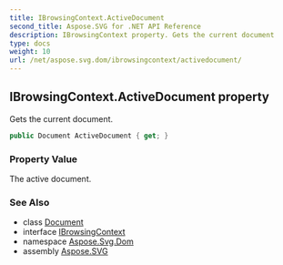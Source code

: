 ```yaml
---
title: IBrowsingContext.ActiveDocument
second_title: Aspose.SVG for .NET API Reference
description: IBrowsingContext property. Gets the current document
type: docs
weight: 10
url: /net/aspose.svg.dom/ibrowsingcontext/activedocument/
---
```

## IBrowsingContext.ActiveDocument property

Gets the current document.

```csharp
public Document ActiveDocument { get; }
```

### Property Value

The active document.

### See Also

* class [Document](../../document/)
* interface [IBrowsingContext](../)
* namespace [Aspose.Svg.Dom](../../ibrowsingcontext/)
* assembly [Aspose.SVG](../../../)
